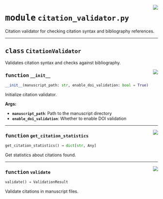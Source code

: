 <!-- markdownlint-disable -->

<a href="https://github.com/henriqueslab/rxiv-maker/blob/main/src/py/validators/citation_validator.py#L0"><img align="right" style="float:right;" src="https://img.shields.io/badge/-source-cccccc?style=flat-square"></a>

# <kbd>module</kbd> `citation_validator.py`
Citation validator for checking citation syntax and bibliography references. 



---

## <kbd>class</kbd> `CitationValidator`
Validates citation syntax and checks against bibliography. 

<a href="https://github.com/henriqueslab/rxiv-maker/blob/main/src/py/validators/citation_validator.py#L41"><img align="right" style="float:right;" src="https://img.shields.io/badge/-source-cccccc?style=flat-square"></a>

### <kbd>function</kbd> `__init__`

```python
__init__(manuscript_path: str, enable_doi_validation: bool = True)
```

Initialize citation validator. 



**Args:**
 
 - <b>`manuscript_path`</b>:  Path to the manuscript directory 
 - <b>`enable_doi_validation`</b>:  Whether to enable DOI validation 




---

<a href="https://github.com/henriqueslab/rxiv-maker/blob/main/src/py/validators/citation_validator.py#L359"><img align="right" style="float:right;" src="https://img.shields.io/badge/-source-cccccc?style=flat-square"></a>

### <kbd>function</kbd> `get_citation_statistics`

```python
get_citation_statistics() → dict[str, Any]
```

Get statistics about citations found. 

---

<a href="https://github.com/henriqueslab/rxiv-maker/blob/main/src/py/validators/citation_validator.py#L54"><img align="right" style="float:right;" src="https://img.shields.io/badge/-source-cccccc?style=flat-square"></a>

### <kbd>function</kbd> `validate`

```python
validate() → ValidationResult
```

Validate citations in manuscript files. 


